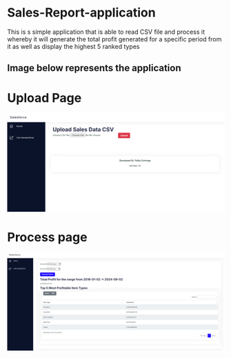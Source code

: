 # Sales-Report-application
This is s simple application that is able to read CSV file and process it whereby it will generate the total profit generated for a specific period from it  as well as display the highest 5 ranked types


## Image below represents the application
# Upload Page
![alt text](https://github.com/TobbyEchonga/salesforce/blob/main/home-upload%20page.png)

# Process page
![alt text](https://github.com/TobbyEchonga/salesforce/blob/main/process%20page.png)
